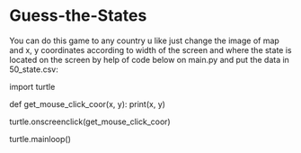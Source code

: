 # Guess-the-States
You can do this game to any country u like just change the image of map
and x, y coordinates according to width of the screen and where the state is located on the screen by help of code below on main.py and put the data in 50_state.csv:


import turtle

def get_mouse_click_coor(x, y):
    print(x, y)

turtle.onscreenclick(get_mouse_click_coor)

turtle.mainloop()

